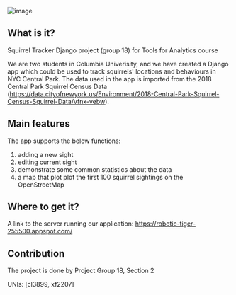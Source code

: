 ![image](https://raw.githubusercontent.com/Ellin-Fan/squirrel_group18/master/SquirrelTracker.jpg)

## What is it?

Squirrel Tracker Django project (group 18) for Tools for Analytics course

We are two students in Columbia Univerisity, and we have created a Django app which could be used to track squirrels' locations and behaviours in NYC Central Park. The data used in the app is imported from the 2018 Central Park Squirrel Census Data (https://data.cityofnewyork.us/Environment/2018-Central-Park-Squirrel-Census-Squirrel-Data/vfnx-vebw).

## Main features

The app supports the below functions:
1) adding a new sight
2) editing current sight
3) demonstrate some common statistics about the data
3) a map that plot plot the first 100 squirrel sightings on the OpenStreetMap

## Where to get it?

A link to the server running our application: https://robotic-tiger-255500.appspot.com/

## Contribution

The project is done by Project Group 18, Section 2

UNIs: [cl3899, xf2207]
